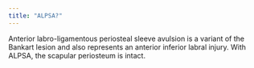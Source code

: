 ```yaml
---
title: "ALPSA?"
---
```

Anterior labro-ligamentous periosteal sleeve avulsion is a variant of the Bankart lesion and also represents an anterior inferior labral injury. With ALPSA, the scapular periosteum is intact.


